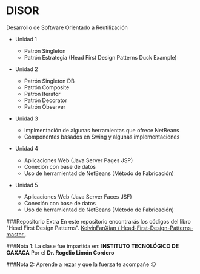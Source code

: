 # DISOR
Desarrollo de Software Orientado a Reutilización 

- Unidad 1
    - Patrón Singleton
    - Patrón Estrategia (Head First Design Patterns Duck Example)

- Unidad 2
    - Patrón Singleton DB
    - Patrón Composite
    - Patrón Iterator
    - Patrón Decorator
    - Patrón Observer

- Unidad 3
    - Implmentación de algunas herramientas que ofrece NetBeans
    - Componentes basados en Swing y algunas implementaciones

- Unidad 4 
    - Aplicaciones Web (Java Server Pages JSP)
    - Conexión con base de datos 
    - Uso de herramientad de NetBeans (Método de Fabricación)

- Unidad 5
    - Aplicaciones Web (Java Server Faces JSF)
    - Conexión con base de datos
    - Uso de herramientad de NetBeans (Método de Fabricación)


###Repositorio Extra
En este repositorio encontrarás los códigos del libro "Head First Design Patterns".
 [KelvinFanXian / Head-First-Design-Patterns-master ](https://github.com/KelvinFanXian/Head-First-Design-Patterns-master).


###Nota 1: 
La clase fue impartida en: **INSTITUTO TECNOLÓGICO DE OAXACA** 
Por el **Dr. Rogelio Limón Cordero**

###Nota 2: 
Aprende a rezar y que la fuerza te acompañe :D
